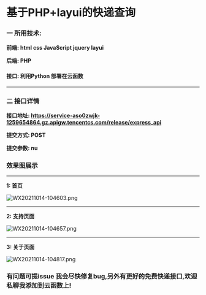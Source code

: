 # 基于PHP+layui的快递查询

### 一 所用技术:

****前端: html css JavaScript jquery layui****

****后端: PHP****

#### 接口: 利用Python 部署在云函数

****
### 二 接口详情

**接口地址: https://service-aso0zwjk-1259654864.gz.apigw.tencentcs.com/release/express_api**

**提交方式: POST**

**提交参数: nu**

### 效果图展示

---
**1: 首页**

![WX20211014-104603.png](https://i.loli.net/2021/10/14/onIhk3DStuNYlpR.png)

---
**2: 支持页面**

![WX20211014-104657.png](https://i.loli.net/2021/10/14/ILowsJSjfkOnMWQ.png)

---
**3: 关于页面**

![WX20211014-104817.png](https://i.loli.net/2021/10/14/NuKyULFmgS21YrB.png)

### 有问题可提issue 我会尽快修复bug,另外有更好的免费快递接口,欢迎私聊我添加到云函数上!
